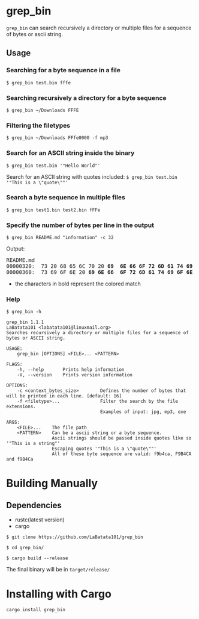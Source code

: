 # grep_bin
`grep_bin` can search recursively a directory or multiple files for a sequence of bytes or ascii string.

## Usage
### Searching for a byte sequence in a file
`$ grep_bin test.bin fffe`

### Searching recursively a directory for a byte sequence
`$ grep_bin ~/Downloads FFFE`

### Filtering the filetypes
`$ grep_bin ~/Downloads FFfe0000 -f mp3 `

### Search for an ASCII string inside the binary
`$ grep_bin test.bin '"Hello World"'`

Search for an ASCII string with quotes included: `$ grep_bin test.bin '"This is a \"quote\""'`

### Search a byte sequence in multiple files
`$ grep_bin test1.bin test2.bin fFFe`

### Specify the number of bytes per line in the output
`$ grep_bin README.md "information" -c 32`

Output:
<pre>
README.md
00000320:  73 20 68 65 6C 70 20 <b>69  6E 66 6F 72 6D 61 74 69  6F 6E</b> 0A 0A 20 20 20 20  2D 56 2C 20 2D 2D 76 65   |s help <b>information</b>..    -V, --ve|
00000360:  73 69 6F 6E 20 <b>69 6E 66  6F 72 6D 61 74 69 6F 6E</b>  0A 0A 0A 4F 50 54 49 4F  4E 53 3A 0A 20 20 20 20   |sion <b>information</b>...OPTIONS:.    |
</pre>
* the characters in bold represent the colored match
### Help
```
$ grep_bin -h

grep_bin 1.1.1
LaBatata101 <labatata101@linuxmail.org>
Searches recursively a directory or multiple files for a sequence of bytes or ASCII string.

USAGE:
    grep_bin [OPTIONS] <FILE>... <PATTERN>

FLAGS:
    -h, --help       Prints help information
    -V, --version    Prints version information

OPTIONS:
    -c <context_bytes_size>        Defines the number of bytes that will be printed in each line. [default: 16]
    -f <filetype>...               Filter the search by the file extensions.
                                   Examples of input: jpg, mp3, exe

ARGS:
    <FILE>...    The file path
    <PATTERN>    Can be a ascii string or a byte sequence.
                 Ascii strings should be passed inside quotes like so '"This is a string"'
                 Escaping quotes '"This is a \"quote\""'
                 All of these byte sequence are valid: f9b4ca, F9B4CA and f9B4Ca
```

# Building Manually
## Dependencies
- rustc(latest version)
- cargo

`$ git clone https://github.com/LaBatata101/grep_bin`

`$ cd grep_bin/`

`$ cargo build --release`

The final binary will be in `target/release/`

# Installing with Cargo
`cargo install grep_bin`
